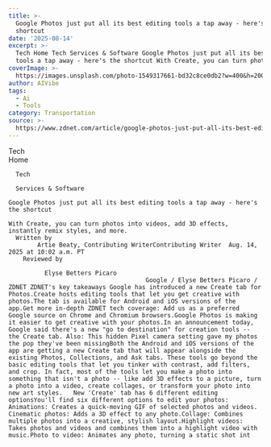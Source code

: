 ```yaml
---
title: >-
  Google Photos just put all its best editing tools a tap away - here's the
  shortcut
date: '2025-08-14'
excerpt: >-
  Tech Home Tech Services & Software Google Photos just put all its best editing
  tools a tap away - here's the shortcut With Create, you can turn photos...
coverImage: >-
  https://images.unsplash.com/photo-1549317661-bd32c8ce0db2?w=400&h=200&fit=crop&auto=format
author: AIVibe
tags:
  - Ai
  - Tools
category: Transportation
source: >-
  https://www.zdnet.com/article/google-photos-just-put-all-its-best-editing-tools-a-tap-away-heres-the-shortcut/
---
```

Tech      
      Home
    
      Tech
    
      Services & Software
       
    Google Photos just put all its best editing tools a tap away - here's the shortcut
     
    With Create, you can turn photos into videos, add 3D effects, instantly remix styles, and more.
      Written by 
            Artie Beaty, Contributing WriterContributing Writer  Aug. 14, 2025 at 10:02 a.m. PT 
        Reviewed by
        
              Elyse Betters Picaro
                                          Google / Elyse Betters Picaro / ZDNET ZDNET's key takeaways Google has introduced a new Create tab for Photos.Create hosts editing tools that let you get creative with photos.The tab is available for Android and iOS versions of the app.Get more in-depth ZDNET tech coverage: Add us as a preferred Google source on Chrome and Chromium browsers.Google Photos is making it easier to get creative with your photos.In an announcement today, Google said there's a new "go to destination" for creation tools -- the Create tab. Also: This hidden Pixel camera setting gave my photos the pop they've been missingBoth the Android and iOS versions of the app are getting a new Create tab that will appear alongside the existing Photos, Collections, and Ask tabs. These tools go beyond the basic editing tools that let you tinker with contrast, add filters, and crop. In fact, most of the tools let you make a photo into something that isn't a photo -- like add 3D effects to a picture, turn a photo into a video, create collages, or transform your photo into new art styles.   New 'Create' tab has 6 different editing optionsYou'll find six different options to edit your photos: Animations: Creates a quick-moving GIF of selected photos and videos. 		Cinematic photos: Adds a 3D effect to any photo.Collage: Combines multiple photos into a creative, stylish layout.Highlight videos: Takes photos and videos and combines them into a highlight video with music.Photo to video: Animates any photo, turning a static shot int
